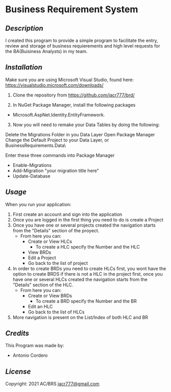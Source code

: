# **Business Requirement System**

## *Description*
I created this program to provide a simple program to facilitate the entry, review and storage of business requierements and high level requests for the BA(Buisiness Analysts) in my team.


## *Installation*

Make sure you are using Microsoft Visual Studio, found here: https://visualstudio.microsoft.com/downloads/

1. Clone the repository from
https://github.com/jacr777/brd/

2. In NuGet Package Manager, install the following packages
- Microsoft.AspNet.Identity.EntityFramework.

3. Now you will need to remake your Data Tables by doing the following:

Delete the Migrations Folder in you Data Layer
Open Package Manager
Change the Default Project to your Data Layer, or BusinessRequirements.Data\

Enter these three commands into Package Manager
 - Enable-Migrations
 - Add-Migration "your migration title here"
 - Update-Database

## *Usage*
When you run your application:
1. First create an account and sign into the application
2. Once you are logged in the first thing you need to do is create a Project
3. Once you have one or several projects created the navigation starts from the "Details" section of the proyect.
    * From here you can:
       * Create or View HLCs
         * To create a HLC  specify the Number and the HLC
       * View BRDs
       * Edit a Project
       * Go back to the list of project
4. In order to create BRDs you need to create HLCs first, you wont have the option to create BRDS if there is not a HLC in the project first, once you have one or several HLCs created the navigation starts from the "Details" section of the HLC.
    * From here you can:
      * Create or View BRDs
        * To create a BRD specify the Number and the BR
      * Edit an HLC
      * Go back to the list of HLCs
5. More navigation is present on the List/Index of both HLC and BR
      
## *Credits*
This Program was made by:
- Antonio Cordero

## *License*
Copyright: 2021 AC/BRS <jacr777@gmail.com> 




